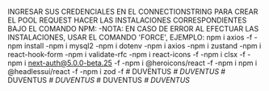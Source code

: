 INGRESAR SUS CREDENCIALES EN EL CONNECTIONSTRING PARA CREAR EL POOL REQUEST
HACER LAS INSTALACIONES CORRESPONDIENTES BAJO EL COMANDO NPM:
-NOTA: EN CASO DE ERROR AL EFECTUAR LAS INSTALACIONES, USAR EL COMANDO 'FORCE', EJEMPLO: npm i axios -f
-npm install
-npm i mysql2
-npm i dotenv
-npm i axios
-npm i zustand
-npm i react-hook-form
-npm i validate-rfc
-npm i react-icons -f
-npm i clsx -f
-npm i next-auth@5.0.0-beta.25 -f
-npm i @heroicons/react -f
-npm i npm i @headlessui/react -f
-npm i zod -f
#   D U V E N T U S _  
 #   D U V E N T U S _  
 #   D U V E N T U S _  
 #   D U V E N T U S _  
 #   D U V E N T U S _  
 #   D U V E N T U S _  
 